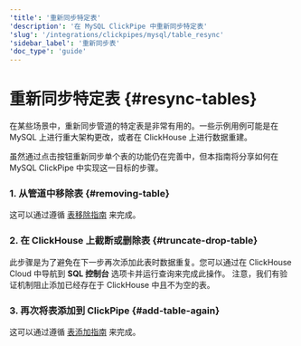 ```yaml
---
'title': '重新同步特定表'
'description': '在 MySQL ClickPipe 中重新同步特定表'
'slug': '/integrations/clickpipes/mysql/table_resync'
'sidebar_label': '重新同步表'
'doc_type': 'guide'
---
```



# 重新同步特定表 {#resync-tables}

在某些场景中，重新同步管道的特定表是非常有用的。一些示例用例可能是在 MySQL 上进行重大架构更改，或者在 ClickHouse 上进行数据重建。

虽然通过点击按钮重新同步单个表的功能仍在完善中，但本指南将分享如何在 MySQL ClickPipe 中实现这一目标的步骤。

### 1. 从管道中移除表 {#removing-table}

这可以通过遵循 [表移除指南](./removing_tables) 来完成。

### 2. 在 ClickHouse 上截断或删除表 {#truncate-drop-table}

此步骤是为了避免在下一步再次添加此表时数据重复。您可以通过在 ClickHouse Cloud 中导航到 **SQL 控制台** 选项卡并运行查询来完成此操作。
注意，我们有验证机制阻止添加已经存在于 ClickHouse 中且不为空的表。

### 3. 再次将表添加到 ClickPipe {#add-table-again}

这可以通过遵循 [表添加指南](./add_table) 来完成。
